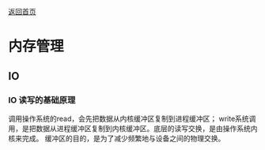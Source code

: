 <p> <a href="../README.md">返回首页</a></p>

# 内存管理

## IO
### IO 读写的基础原理
调用操作系统的read，会先把数据从内核缓冲区复制到进程缓冲区；
write系统调用，是把数据从进程缓冲区复制到内核缓冲区。底层的读写交换，是由操作系统内核来完成。
缓冲区的目的，是为了减少频繁地与设备之间的物理交换。
